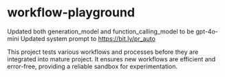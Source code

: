 # workflow-playground

Updated both generation_model and function_calling_model to be gpt-4o-mini
Updated system prompt to https://bit.ly/pr_auto

This project tests various workflows and processes before they are integrated into mature project. It ensures new workflows are efficient and error-free, providing a reliable sandbox for experimentation.
